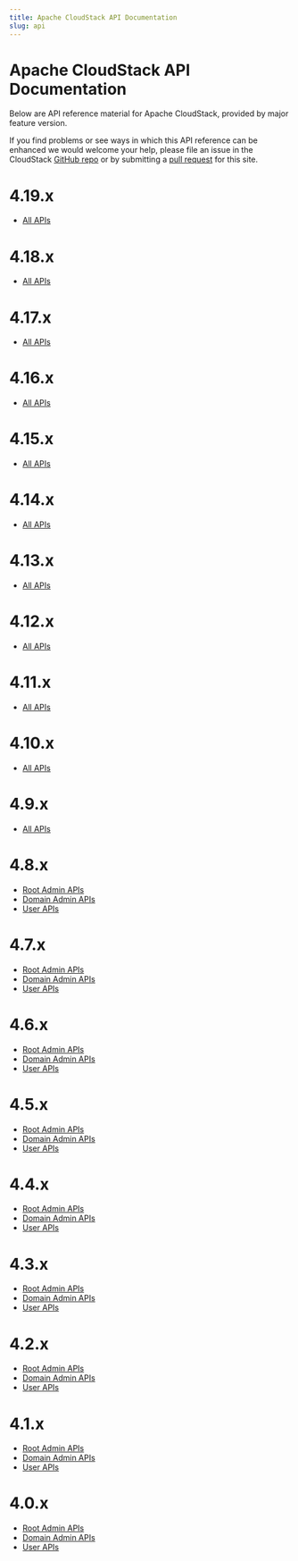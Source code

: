 ```yaml
---
title: Apache CloudStack API Documentation
slug: api
---
```


# Apache CloudStack API Documentation

Below are API reference material for Apache CloudStack, provided by major
feature version.

If you find problems or see ways in which this API reference can be enhanced we
would welcome your help, please file an issue in the CloudStack [GitHub
repo](https://github.com/apache/cloudstack) or by submitting a [pull
request](https://github.com/apache/cloudstack-www/pulls/new) for this site.

# 4.19.x

- <a href="/api/apidocs-4.19/" target="_blank">All APIs</a>

# 4.18.x

- <a href="/api/apidocs-4.18/" target="_blank">All APIs</a>

# 4.17.x

- <a href="/api/apidocs-4.17/" target="_blank">All APIs</a>

# 4.16.x

- <a href="/api/apidocs-4.16/" target="_blank">All APIs</a>

# 4.15.x

- <a href="/api/apidocs-4.15/" target="_blank">All APIs</a>

# 4.14.x

- <a href="/api/apidocs-4.14/" target="_blank">All APIs</a>

# 4.13.x

- <a href="/api/apidocs-4.13/" target="_blank">All APIs</a>

# 4.12.x

- <a href="/api/apidocs-4.12/" target="_blank">All APIs</a>

# 4.11.x

- <a href="/api/apidocs-4.11/" target="_blank">All APIs</a>

# 4.10.x

- <a href="/api/apidocs-4.10/" target="_blank">All APIs</a>

# 4.9.x

- <a href="/api/apidocs-4.9/" target="_blank">All APIs</a>

# 4.8.x

- <a href="/api/apidocs-4.8/TOC_Root_Admin.html" target="_blank">Root Admin APIs</a>
- <a href="/api/apidocs-4.8/TOC_Domain_Admin.html" target="_blank">Domain Admin APIs</a>
- <a href="/api/apidocs-4.8/TOC_User.html" target="_blank">User APIs</a>

# 4.7.x

- <a href="/api/apidocs-4.7/TOC_Root_Admin.html" target="_blank">Root Admin APIs</a>
- <a href="/api/apidocs-4.7/TOC_Domain_Admin.html" target="_blank">Domain Admin APIs</a>
- <a href="/api/apidocs-4.7/TOC_User.html" target="_blank">User APIs</a>

# 4.6.x

- <a href="/api/apidocs-4.6/TOC_Root_Admin.html" target="_blank">Root Admin APIs</a>
- <a href="/api/apidocs-4.6/TOC_Domain_Admin.html" target="_blank">Domain Admin APIs</a>
- <a href="/api/apidocs-4.6/TOC_User.html" target="_blank">User APIs</a>

# 4.5.x

- <a href="/api/apidocs-4.5/TOC_Root_Admin.html" target="_blank">Root Admin APIs</a>
- <a href="/api/apidocs-4.5/TOC_Domain_Admin.html" target="_blank">Domain Admin APIs</a>
- <a href="/api/apidocs-4.5/TOC_User.html" target="_blank">User APIs</a>

# 4.4.x

- <a href="/api/apidocs-4.4/TOC_Root_Admin.html" target="_blank">Root Admin APIs</a>
- <a href="/api/apidocs-4.4/TOC_Domain_Admin.html" target="_blank">Domain Admin APIs</a>
- <a href="/api/apidocs-4.4/TOC_User.html" target="_blank">User APIs</a>

# 4.3.x

- <a href="/api/apidocs-4.3/TOC_Root_Admin.html" target="_blank">Root Admin APIs</a>
- <a href="/api/apidocs-4.3/TOC_Domain_Admin.html" target="_blank">Domain Admin APIs</a>
- <a href="/api/apidocs-4.3/TOC_User.html" target="_blank">User APIs</a>

# 4.2.x

- <a href="/api/apidocs-4.2/TOC_Root_Admin.html" target="_blank">Root Admin APIs</a>
- <a href="/api/apidocs-4.2/TOC_Domain_Admin.html" target="_blank">Domain Admin APIs</a>
- <a href="/api/apidocs-4.2/TOC_User.html" target="_blank">User APIs</a>

# 4.1.x

- <a href="/api/apidocs-4.1/TOC_Root_Admin.html" target="_blank">Root Admin APIs</a>
- <a href="/api/apidocs-4.1/TOC_Domain_Admin.html" target="_blank">Domain Admin APIs</a>
- <a href="/api/apidocs-4.1/TOC_User.html" target="_blank">User APIs</a>

# 4.0.x

- <a href="/api/apidocs-4.0/TOC_Root_Admin.html" target="_blank">Root Admin APIs</a>
- <a href="/api/apidocs-4.0/TOC_Domain_Admin.html" target="_blank">Domain Admin APIs</a>
- <a href="/api/apidocs-4.0/TOC_User.html" target="_blank">User APIs</a>
